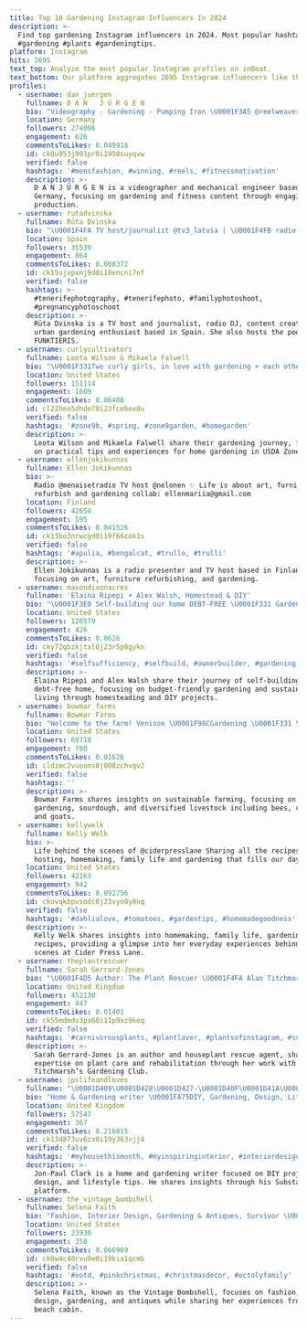 ```yaml
---
title: Top 10 Gardening Instagram Influencers In 2024
description: >-
  Find top gardening Instagram influencers in 2024. Most popular hashtags:
  #gardening #plants #gardeningtips.
platform: Instagram
hits: 2695
text_top: Analyze the most popular Instagram profiles on inBeat.
text_bottom: Our platform aggregates 2695 Instagram influencers like this for you to pitch.
profiles:
  - username: dan_juergen
    fullname: D A N   J Ü R G E N
    bio: "Videography - Gardening - Pumping Iron \U0001F3A5 @reelweaver MSc - Mechanical Engineering \U0001F4E9 danjuergen@gmail.com ⬇️ Youtube ⬇️"
    location: Germany
    followers: 274096
    engagement: 626
    commentsToLikes: 0.049918
    id: ck0u953j991pr0i1950suyqvw
    verified: false
    hashtags: '#mensfashion, #winning, #reels, #fitnessmotivation'
    description: >-
      D A N J Ü R G E N is a videographer and mechanical engineer based in
      Germany, focusing on gardening and fitness content through engaging video
      production.
  - username: rutadvinska
    fullname: Rūta Dvinska
    bio: "\U0001F4FA TV host/journalist @tv3_latvia | \U0001F4FB radio DJ @starfmlatvia |\U0001F4F1content creator | \U0001F467\U0001F3FC\U0001F467\U0001F3FC\U0001F467\U0001F3FC mom | \U0001F331urban gardening | \U0001F413 chicken owner | \U0001F399podcast FUNKTIERIS"
    location: Spain
    followers: 35539
    engagement: 864
    commentsToLikes: 0.008372
    id: ck15ujvpxnj9d0i19encni7nf
    verified: false
    hashtags: >-
      #tenerifephotography, #tenerifephoto, #familyphotoshoot,
      #pregnancyphotoschoot
    description: >-
      Rūta Dvinska is a TV host and journalist, radio DJ, content creator, and
      urban gardening enthusiast based in Spain. She also hosts the podcast
      FUNKTIERIS.
  - username: curlycultivators
    fullname: Leota Wilson & Mikaela Falwell
    bio: "\U0001F331Two curly girls, in love with gardening + each other \U0001F345 Sharing as we learn so you can grow with us \U0001F4CD Sacramento | Zone 9B"
    location: United States
    followers: 151114
    engagement: 1609
    commentsToLikes: 0.06408
    id: cl22heo5dhdo70i23fcebex8u
    verified: false
    hashtags: '#zone9b, #spring, #zone9garden, #homegarden'
    description: >-
      Leota Wilson and Mikaela Falwell share their gardening journey, focusing
      on practical tips and experiences for home gardening in USDA Zone 9B.
  - username: ellenjokikunnas
    fullname: Ellen Jokikunnas
    bio: >-
      Radio @menaisetradio TV host @nelonen ✨ Life is about art, furniture
      refurbish and gardening collab: ellenmariia@gmail.com
    location: Finland
    followers: 42654
    engagement: 595
    commentsToLikes: 0.041526
    id: ck13bo3nrwcgd0i19f66cok1s
    verified: false
    hashtags: '#apulia, #bengalcat, #trullo, #trulli'
    description: >-
      Ellen Jokikunnas is a radio presenter and TV host based in Finland,
      focusing on art, furniture refurbishing, and gardening.
  - username: masondixonacres
    fullname: 'Elaina Ripepi + Alex Walsh, Homestead & DIY'
    bio: "\U0001F3E0 Self-building our home DEBT-FREE \U0001F331 Gardening & raising chickens on a budget ⬇️ Check out our YouTube!"
    location: United States
    followers: 128579
    engagement: 426
    commentsToLikes: 0.0626
    id: cky72qbzkjtxl0j23r5p8gykn
    verified: false
    hashtags: '#selfsufficiency, #selfbuild, #ownerbuilder, #gardening'
    description: >-
      Elaina Ripepi and Alex Walsh share their journey of self-building a
      debt-free home, focusing on budget-friendly gardening and sustainable
      living through homesteading and DIY projects.
  - username: bowmar_farms
    fullname: Bowmar Farms
    bio: "Welcome to the farm! Venison \U0001F98CGardening \U0001F331 Sourdough \U0001F35EBees \U0001F41D Chickens \U0001F413Goats \U0001F410"
    location: United States
    followers: 69718
    engagement: 780
    commentsToLikes: 0.01626
    id: cldimc2vuoons0j088zchvgv2
    verified: false
    hashtags: ''
    description: >-
      Bowmar Farms shares insights on sustainable farming, focusing on venison,
      gardening, sourdough, and diversified livestock including bees, chickens,
      and goats.
  - username: kellywelk
    fullname: Kelly Welk
    bio: >-
      Life behind the scenes of @ciderpresslane Sharing all the recipes,
      hosting, homemaking, family life and gardening that fills our days
    location: United States
    followers: 42163
    engagement: 942
    commentsToLikes: 0.092756
    id: ckovqkbpvsodc0j23vyo0y8nq
    verified: false
    hashtags: '#dahlialove, #tomatoes, #gardentips, #homemadegoodness'
    description: >-
      Kelly Welk shares insights into homemaking, family life, gardening, and
      recipes, providing a glimpse into her everyday experiences behind the
      scenes at Cider Press Lane.
  - username: theplantrescuer
    fullname: Sarah Gerrard-Jones
    bio: "\U0001F4D5 Author: The Plant Rescuer \U0001F4FA Alan Titchmarsh’s Gardening Club \U0001FAB4 Houseplant rescue Agent: @unitedtalent"
    location: United Kingdom
    followers: 452130
    engagement: 447
    commentsToLikes: 0.01401
    id: ck55mdmdv3px60i11p9xz9koq
    verified: false
    hashtags: '#carnivorousplants, #plantlover, #plantsofinstagram, #succulents'
    description: >-
      Sarah Gerrard-Jones is an author and houseplant rescue agent, sharing
      expertise on plant care and rehabilitation through her work with Alan
      Titchmarsh’s Gardening Club.
  - username: jpslifeandloves
    fullname: "\U0001D409\U0001D428\U0001D427-\U0001D40F\U0001D41A\U0001D42E\U0001D425 \U0001D402\U0001D425\U0001D41A\U0001D42B\U0001D424 (\U0001D409\U0001D40F) - \U0001D409\U0001D40F’\U0001D42C \U0001D40B\U0001D422\U0001D41F\U0001D41E & \U0001D40B\U0001D428\U0001D42F\U0001D41E\U0001D42C"
    bio: "Home & Gardening writer \U0001FA75DIY, Gardening, Design, Life, Fun ⬇️ HOME & HORT on Substack. \U0001F499 Contact: jp@jpslifeandloves.com \U0001FA75Stay: @theharbourdeckhouse"
    location: United Kingdom
    followers: 57547
    engagement: 367
    commentsToLikes: 0.216015
    id: ck134873uv6zx0i19y363vjj4
    verified: false
    hashtags: '#myhousethismonth, #myinspiringinterior, #interiordesign, #transformation'
    description: >-
      Jon-Paul Clark is a home and gardening writer focused on DIY projects,
      design, and lifestyle tips. He shares insights through his Substack
      platform.
  - username: the_vintage_bombshell
    fullname: Selena Faith
    bio: "Fashion, Interior Design, Gardening & Antiques, Survivor \U0001F380 \U0001F4AA\U0001F3FD Follow my Beach Cabin adventures: @cabinonthecape"
    location: United States
    followers: 23930
    engagement: 358
    commentsToLikes: 0.066969
    id: ck0w4c40rxu9e0i19kia1qcmb
    verified: false
    hashtags: '#ootd, #pinkchristmas, #christmasdecor, #octolyfamily'
    description: >-
      Selena Faith, known as the Vintage Bombshell, focuses on fashion, interior
      design, gardening, and antiques while sharing her experiences from her
      beach cabin.
---
```


